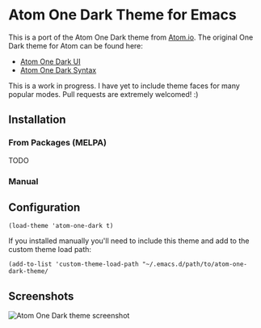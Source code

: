 # Atom One Dark Theme for Emacs

This is a port of the Atom One Dark theme from
[Atom.io](https://atom.io). The original One Dark theme for Atom can
be found here:

* [Atom One Dark UI](https://atom.io/themes/one-dark-ui)
* [Atom One Dark Syntax](https://atom.io/themes/one-dark-syntax)

This is a work in progress. I have yet to include theme faces for many
popular modes. Pull requests are extremely welcomed! :)

## Installation

### From Packages (MELPA)

TODO

### Manual

## Configuration

```elisp
(load-theme 'atom-one-dark t)
```

If you installed manually you'll need to include this theme and add to
the custom theme load path:

```elisp
(add-to-list 'custom-theme-load-path "~/.emacs.d/path/to/atom-one-dark-theme/
```

## Screenshots
![Atom One Dark theme screenshot](http://i.imgur.com/qDnlEYc.png)
